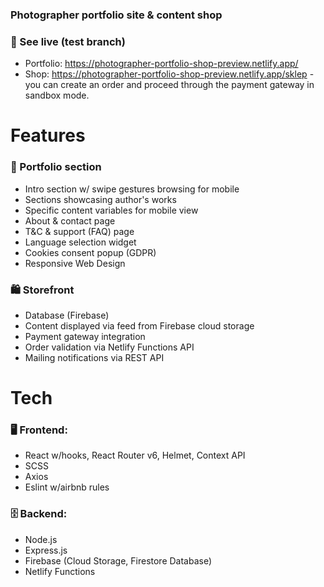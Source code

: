 ### Photographer portfolio site & content shop

### 👀 See live (test branch)
* Portfolio: https://photographer-portfolio-shop-preview.netlify.app/
* Shop: https://photographer-portfolio-shop-preview.netlify.app/sklep - you can create an order and proceed through the payment gateway in sandbox mode.

# Features
### 🎨 Portfolio section
* Intro section w/ swipe gestures browsing for mobile
* Sections showcasing author's works
* Specific content variables for mobile view
* About & contact page 
* T&C & support (FAQ) page
* Language selection widget
* Cookies consent popup (GDPR)
* Responsive Web Design

### 🛍️ Storefront 
* Database (Firebase)
* Content displayed via feed from Firebase cloud storage
* Payment gateway integration
* Order validation via Netlify Functions API
* Mailing notifications via REST API
  
# Tech
### 🖥️ Frontend: 
* React w/hooks, React Router v6, Helmet, Context API
* SCSS
* Axios
* Eslint w/airbnb rules

### 🗄 Backend: 
* Node.js
* Express.js
* Firebase (Cloud Storage, Firestore Database)
* Netlify Functions
